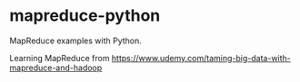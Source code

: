 # mapreduce-python
MapReduce examples with Python.

Learning MapReduce from https://www.udemy.com/taming-big-data-with-mapreduce-and-hadoop

